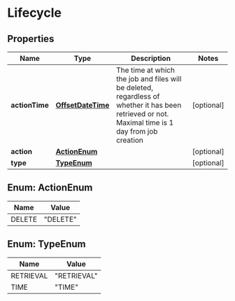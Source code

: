
# Lifecycle

## Properties
Name | Type | Description | Notes
------------ | ------------- | ------------- | -------------
**actionTime** | [**OffsetDateTime**](OffsetDateTime.md) | The time at which the job and files will be deleted, regardless of whether it has been retrieved or not. Maximal time is 1 day from job creation |  [optional]
**action** | [**ActionEnum**](#ActionEnum) |  |  [optional]
**type** | [**TypeEnum**](#TypeEnum) |  |  [optional]


<a name="ActionEnum"></a>
## Enum: ActionEnum
Name | Value
---- | -----
DELETE | &quot;DELETE&quot;


<a name="TypeEnum"></a>
## Enum: TypeEnum
Name | Value
---- | -----
RETRIEVAL | &quot;RETRIEVAL&quot;
TIME | &quot;TIME&quot;



